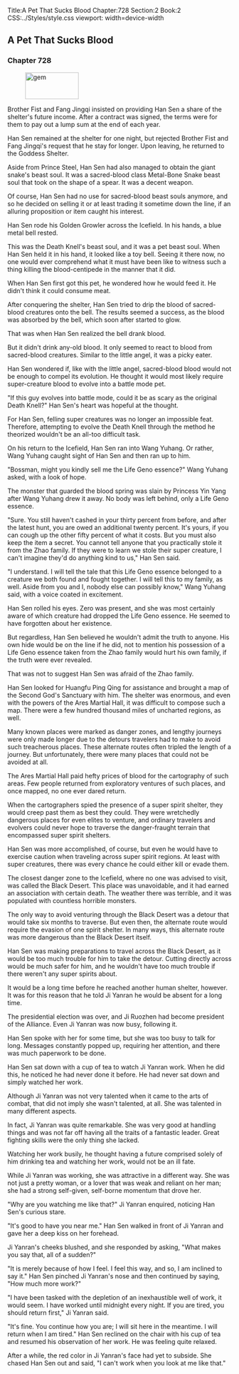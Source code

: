 Title:A Pet That Sucks Blood 
Chapter:728 
Section:2 
Book:2 
CSS:../Styles/style.css 
viewport: width=device-width
  
## A Pet That Sucks Blood
### Chapter 728
  
<figure>
	<img src="../Images/gem.gif" alt="gem" id="gem" width="120" height="60" />
</figure>
  

  
Brother Fist and Fang Jingqi insisted on providing Han Sen a share of the shelter's future income. After a contract was signed, the terms were for them to pay out a lump sum at the end of each year.

Han Sen remained at the shelter for one night, but rejected Brother Fist and Fang Jingqi's request that he stay for longer. Upon leaving, he returned to the Goddess Shelter.

Aside from Prince Steel, Han Sen had also managed to obtain the giant snake's beast soul. It was a sacred-blood class Metal-Bone Snake beast soul that took on the shape of a spear. It was a decent weapon.

Of course, Han Sen had no use for sacred-blood beast souls anymore, and so he decided on selling it or at least trading it sometime down the line, if an alluring proposition or item caught his interest.

Han Sen rode his Golden Growler across the Icefield. In his hands, a blue metal bell rested.

This was the Death Knell's beast soul, and it was a pet beast soul. When Han Sen held it in his hand, it looked like a toy bell. Seeing it there now, no one would ever comprehend what it must have been like to witness such a thing killing the blood-centipede in the manner that it did.

When Han Sen first got this pet, he wondered how he would feed it. He didn't think it could consume meat.

After conquering the shelter, Han Sen tried to drip the blood of sacred-blood creatures onto the bell. The results seemed a success, as the blood was absorbed by the bell, which soon after started to glow.

That was when Han Sen realized the bell drank blood.

But it didn't drink any-old blood. It only seemed to react to blood from sacred-blood creatures. Similar to the little angel, it was a picky eater.

Han Sen wondered if, like with the little angel, sacred-blood blood would not be enough to compel its evolution. He thought it would most likely require super-creature blood to evolve into a battle mode pet.

"If this guy evolves into battle mode, could it be as scary as the original Death Knell?" Han Sen's heart was hopeful at the thought.

For Han Sen, felling super creatures was no longer an impossible feat. Therefore, attempting to evolve the Death Knell through the method he theorized wouldn't be an all-too difficult task.

On his return to the Icefield, Han Sen ran into Wang Yuhang. Or rather, Wang Yuhang caught sight of Han Sen and then ran up to him.

"Bossman, might you kindly sell me the Life Geno essence?" Wang Yuhang asked, with a look of hope.

The monster that guarded the blood spring was slain by Princess Yin Yang after Wang Yuhang drew it away. No body was left behind, only a Life Geno essence.

"Sure. You still haven't cashed in your thirty percent from before, and after the latest hunt, you are owed an additional twenty percent. It's yours, if you can cough up the other fifty percent of what it costs. But you must also keep the item a secret. You cannot tell anyone that you practically stole it from the Zhao family. If they were to learn we stole their super creature, I can't imagine they'd do anything kind to us," Han Sen said.

"I understand. I will tell the tale that this Life Geno essence belonged to a creature we both found and fought together. I will tell this to my family, as well. Aside from you and I, nobody else can possibly know," Wang Yuhang said, with a voice coated in excitement.

Han Sen rolled his eyes. Zero was present, and she was most certainly aware of which creature had dropped the Life Geno essence. He seemed to have forgotten about her existence.

But regardless, Han Sen believed he wouldn't admit the truth to anyone. His own hide would be on the line if he did, not to mention his possession of a Life Geno essence taken from the Zhao family would hurt his own family, if the truth were ever revealed.

That was not to suggest Han Sen was afraid of the Zhao family.

Han Sen looked for Huangfu Ping Qing for assistance and brought a map of the Second God's Sanctuary with him. The shelter was enormous, and even with the powers of the Ares Martial Hall, it was difficult to compose such a map. There were a few hundred thousand miles of uncharted regions, as well.

Many known places were marked as danger zones, and lengthy journeys were only made longer due to the detours travelers had to make to avoid such treacherous places. These alternate routes often tripled the length of a journey. But unfortunately, there were many places that could not be avoided at all.

The Ares Martial Hall paid hefty prices of blood for the cartography of such areas. Few people returned from exploratory ventures of such places, and once mapped, no one ever dared return.

When the cartographers spied the presence of a super spirit shelter, they would creep past them as best they could. They were wretchedly dangerous places for even elites to venture, and ordinary travelers and evolvers could never hope to traverse the danger-fraught terrain that encompassed super spirit shelters.

Han Sen was more accomplished, of course, but even he would have to exercise caution when traveling across super spirit regions. At least with super creatures, there was every chance he could either kill or evade them.

The closest danger zone to the Icefield, where no one was advised to visit, was called the Black Desert. This place was unavoidable, and it had earned an association with certain death. The weather there was terrible, and it was populated with countless horrible monsters.

The only way to avoid venturing through the Black Desert was a detour that would take six months to traverse. But even then, the alternate route would require the evasion of one spirit shelter. In many ways, this alternate route was more dangerous than the Black Desert itself.

Han Sen was making preparations to travel across the Black Desert, as it would be too much trouble for him to take the detour. Cutting directly across would be much safer for him, and he wouldn't have too much trouble if there weren't any super spirits about.

It would be a long time before he reached another human shelter, however. It was for this reason that he told Ji Yanran he would be absent for a long time.

The presidential election was over, and Ji Ruozhen had become president of the Alliance. Even Ji Yanran was now busy, following it.

Han Sen spoke with her for some time, but she was too busy to talk for long. Messages constantly popped up, requiring her attention, and there was much paperwork to be done.

Han Sen sat down with a cup of tea to watch Ji Yanran work. When he did this, he noticed he had never done it before. He had never sat down and simply watched her work.

Although Ji Yanran was not very talented when it came to the arts of combat, that did not imply she wasn't talented, at all. She was talented in many different aspects.

In fact, Ji Yanran was quite remarkable. She was very good at handling things and was not far off having all the traits of a fantastic leader. Great fighting skills were the only thing she lacked.

Watching her work busily, he thought having a future comprised solely of him drinking tea and watching her work, would not be an ill fate.

While Ji Yanran was working, she was attractive in a different way. She was not just a pretty woman, or a lover that was weak and reliant on her man; she had a strong self-given, self-borne momentum that drove her.

"Why are you watching me like that?" Ji Yanran enquired, noticing Han Sen's curious stare.

"It's good to have you near me." Han Sen walked in front of Ji Yanran and gave her a deep kiss on her forehead.

Ji Yanran's cheeks blushed, and she responded by asking, "What makes you say that, all of a sudden?"

"It is merely because of how I feel. I feel this way, and so, I am inclined to say it." Han Sen pinched Ji Yanran's nose and then continued by saying, "How much more work?"

"I have been tasked with the depletion of an inexhaustible well of work, it would seem. I have worked until midnight every night. If you are tired, you should return first," Ji Yanran said.

"It's fine. You continue how you are; I will sit here in the meantime. I will return when I am tired." Han Sen reclined on the chair with his cup of tea and resumed his observation of her work. He was feeling quite relaxed.

After a while, the red color in Ji Yanran's face had yet to subside. She chased Han Sen out and said, "I can't work when you look at me like that."
